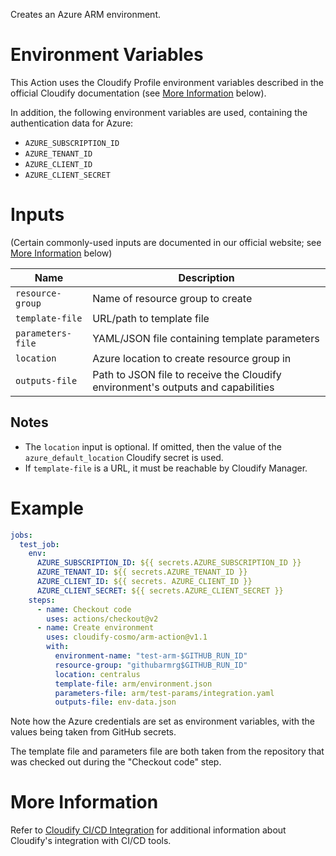 Creates an Azure ARM environment.

# Environment Variables

This Action uses the Cloudify Profile environment variables described in the official
Cloudify documentation (see [More Information](#more-information) below).

In addition, the following environment variables are used, containing the authentication data
for Azure:

* `AZURE_SUBSCRIPTION_ID`
* `AZURE_TENANT_ID`
* `AZURE_CLIENT_ID`
* `AZURE_CLIENT_SECRET`

# Inputs

(Certain commonly-used inputs are documented in our official website; see [More Information](#more-information) below)

| Name | Description
|------|------------
| `resource-group` | Name of resource group to create
| `template-file` | URL/path to template file
| `parameters-file` | YAML/JSON file containing template parameters
| `location` | Azure location to create resource group in
| `outputs-file` | Path to JSON file to receive the Cloudify environment's outputs and capabilities

## Notes

* The `location` input is optional. If omitted, then the value of the `azure_default_location` Cloudify secret is used.
* If `template-file` is a URL, it must be reachable by Cloudify Manager.

# Example

```yaml
jobs:
  test_job:
    env:
      AZURE_SUBSCRIPTION_ID: ${{ secrets.AZURE_SUBSCRIPTION_ID }}
      AZURE_TENANT_ID: ${{ secrets.AZURE_TENANT_ID }}
      AZURE_CLIENT_ID: ${{ secrets. AZURE_CLIENT_ID }}
      AZURE_CLIENT_SECRET: ${{ secrets.AZURE_CLIENT_SECRET }}
    steps:
      - name: Checkout code
        uses: actions/checkout@v2
      - name: Create environment
        uses: cloudify-cosmo/arm-action@v1.1
        with:
          environment-name: "test-arm-$GITHUB_RUN_ID"
          resource-group: "githubarmrg$GITHUB_RUN_ID"
          location: centralus
          template-file: arm/environment.json
          parameters-file: arm/test-params/integration.yaml
          outputs-file: env-data.json
```

Note how the Azure credentials are set as environment variables, with the values being taken
from GitHub secrets.

The template file and parameters file are both taken from the repository that was checked out
during the "Checkout code" step.

# More Information

Refer to [Cloudify CI/CD Integration](https://docs.cloudify.co/latest/working_with/integration/) for additional information about
Cloudify's integration with CI/CD tools.
